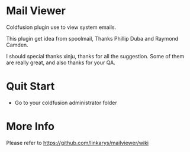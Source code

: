 Mail Viewer
==========

Coldfusion plugin use to view system emails.

This plugin get idea from spoolmail, Thanks Phillip Duba and Raymond Camden.

I should special thanks xinju, thanks for all the suggestion. Some of them are really great, and also thanks for your QA.

Quit Start
==========
* Go to your coldfusion administrator folder


More Info
========
Please refer to https://github.com/linkarys/mailviewer/wiki
